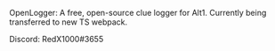 OpenLogger: A free, open-source clue logger for Alt1. Currently being transferred to new TS webpack.

Discord: RedX1000#3655
